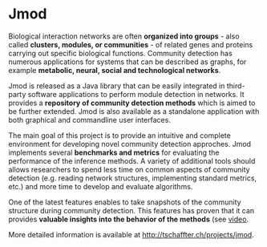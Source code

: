 Jmod
====

Biological interaction networks are often **organized into groups** - also called **clusters, modules, or communities** - of related genes and proteins carrying out specific biological functions. Community detection has numerous applications for systems that can be described as graphs, for example **metabolic, neural, social and technological networks**.

Jmod is released as a Java library that can be easily integrated in third-party software applications to perform module detection in networks. It provides a **repository of community detection methods** which is aimed to be further extended. Jmod is also available as a standalone application with both graphical and commandline user interfaces.

The main goal of this project is to provide an intuitive and complete environment for developing novel community detection approches. Jmod implements several **benchmarks and metrics** for evaluating the performance of the inference methods. A variety of additional tools should allows researchers to spend less time on common aspects of community detection (e.g. reading network structures, implementing standard metrics, etc.) and more time to develop and evaluate algorithms.

One of the latest features enables to take snapshots of the community structure during community detection. This features has proven that it can provides **valuable insights into the behavior of the methods** (see [video](http://tschaffter.ch/projects/jmod).

More detailed information is available at http://tschaffter.ch/projects/jmod.